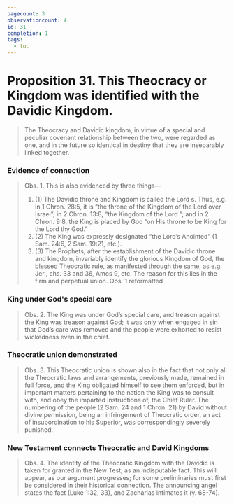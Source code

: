 ```yaml
---
pagecount: 3
observationcount: 4
id: 31
completion: 1
tags:
  - toc
---
```

# Proposition 31. This Theocracy or Kingdom was identified with the Davidic Kingdom.

>The Theocracy and Davidic kingdom, in virtue of a special and peculiar covenant relationship between the two, were regarded as one, and in the future so identical in destiny that they are inseparably linked together.
### Evidence of connection
>Obs. 1. This is also evidenced by three things—
>1. (1) The Davidic throne and Kingdom is called the Lord s. Thus, e.g. in 1 Chron. 28:5, it is “the throne of the Kingdom of the Lord over Israel”; in 2 Chron. 13:8, “the Kingdom of the Lord ”; and in 2 Chron. 9:8, the King is placed by God “on His throne to be King for the Lord thy God.” 
>2. (2) The King was expressly designated “the Lord’s Anointed” (1 Sam. 24:6, 2 Sam. 19:21, etc.). 
>3. (3) The Prophets, after the establishment of the Davidic throne and kingdom, invariably identify the glorious Kingdom of God, the blessed Theocratic rule, as manifested through the same, as e.g. Jer., chs. 33 and 36, Amos 9, etc. The reason for this lies in the firm and perpetual union.
>Obs. 1 reformatted
### King under God's special care
>Obs. 2. The King was under God’s special care, and treason against the King was treason against God; it was only when engaged in sin that God’s care was removed and the people were exhorted to resist wickedness even in the chief.
### Theocratic union demonstrated
>Obs. 3. This Theocratic union is shown also in the fact that not only all the Theocratic laws and arrangements, previously made, remained in full force, and the King obligated himself to see them enforced, but in important matters pertaining to the nation the King was to consult with, and obey the imparted instructions of, the Chief Ruler. The numbering of the people (2 Sam. 24 and 1 Chron. 21) by David without divine permission, being an infringement of Theocratic order, an act of insubordination to his Superior, was correspondingly severely punished.
### New Testament connects Theocratic and David Kingdoms
>Obs. 4. The identity of the Theocratic Kingdom with the Davidic is taken for granted in the New Test, as an indisputable fact. This will appear, as our argument progresses; for some preliminaries must first be considered in their historical connection. The announcing angel states the fact (Luke 1:32, 33), and Zacharias intimates it (y. 68-74).